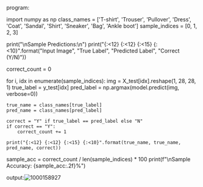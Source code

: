 program:


import numpy as np
class_names = ['T-shirt', 'Trouser', 'Pullover', 'Dress', 'Coat',
               'Sandal', 'Shirt', 'Sneaker', 'Bag', 'Ankle boot']
sample_indices = [0, 1, 2, 3]   

print("\nSample Predictions:\n")
print("{:<12} {:<12} {:<15} {:<10}".format("Input Image", "True Label", "Predicted Label", "Correct (Y/N)"))

correct_count = 0

for i, idx in enumerate(sample_indices):
    img = X_test[idx].reshape(1, 28, 28, 1)
    true_label = y_test[idx]
    pred_label = np.argmax(model.predict(img, verbose=0))

    true_name = class_names[true_label]
    pred_name = class_names[pred_label]

    correct = "Y" if true_label == pred_label else "N"
    if correct == "Y":
        correct_count += 1

    print("{:<12} {:<12} {:<15} {:<10}".format(true_name, true_name, pred_name, correct))

sample_acc = correct_count / len(sample_indices) * 100
print(f"\nSample Accuracy: {sample_acc:.2f}%")

output:![1000158927](https://github.com/user-attachments/assets/f7fc8eaa-b8aa-40ff-8254-2a11c67d158d)
